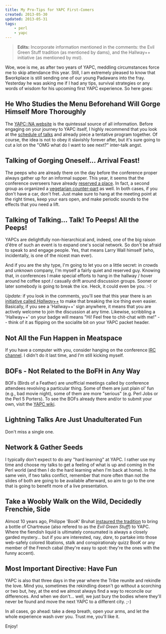 ```yaml
---
title: My Pro-Tips for YAPC First-Comers
created: 2013-05-30
updated: 2013-05-31
tags:
    - perl
    - yapc
---
```


> **Edits:** Incorporate information mentioned in the comments: the Evil Green
> Stuff tradition (as mentioned by dams), and the Hallway++ initiative (as
> mentioned by mst).

Woe, woe is me, as after two years of YAPC, meddling circumstances force me to
skip attendance this year. Still, I am extremely pleased to know that $workplace is still
sending one of our young Padawans into the fray. Yesterday he was asking me if
I had any tips, survival strategies or any words of wisdom for his upcoming
first YAPC experience.  So here goes:

## He Who Studies the Menu Beforehand Will Gorge Himself More Thoroughly

The [YAPC::NA website][YAPC] is the quintessal source of all
information. Before engaging on your journey to YAPC itself, I
highly recommend that you look at the [schedule of talks][schedule] and
already piece a tentative program together. Of course, the idea is not to
obey it slavishly forever after, but it's sure going to cut a lot on the "OMG what do I want to see next?" inter-talk angst.

## Talking of Gorging Oneself... Arrival Feast!

The peeps who are already there on the day before the conference proper always gather up for an informal supper. 
This year, it seems that the conference overseers have already 
[reserved a place][supper]. In fact, a second group as organized a [vegetarian
counter-part][veggie] as well.  In both cases, if you don't have a car, don't
fret. Just make sure to hang at the meeting point at the right times, keep
your ears open, and make periodic sounds to the effects that you need a lift.

## Talking of Talking... Talk! To Peeps! All the Peeps!

YAPCs are delightfully non-hierarchical and, indeed, one of the big raison
d'être of such an event is to expand one's social network. So don't be afraid
to speak to and engage people. Yes, that means Larry Wall himself (who,
incidentally, is one of the nicest man ever). 

And if you are the shy type, I'm going to let you on a little secret: in
crowds and unknown company, I'm myself a fairly quiet and reserved guy.
Knowing that, in conferences I make special efforts to hang in the hallway  /
hover around he coffee spot / casually drift around discussion groups. Sooner
or later somebody is going to break the ice. Heck, it could even be you. :-)

*Update:* if you look in the comments, you'll see that this year there is an
[initiative called *Hallway++*][hallway] to make that breaking the ice thing even easier.
Basically, if you see a 'Hallway++' sign anywhere, it means that you are
actively welcome to join the discussion at any time. Likewise, scribbling a
'Hallway++' on your badge will means "Hi! Feel free to chit-chat with me!" --
think of it as flipping on the socialite bit on your YAPC packet header. 

## Not All the Fun Happen in Meatspace

If you have a computer with you, consider hanging on the conference [IRC
channel][IRC]. I didn't do it last time, and I'm still kicking myself.

## BOFs - Not Related to the BoFH in Any Way

BOFs (Birds of a Feather) are unofficial meetings called by conference
attendees revolving a particular thing. Some of them are just plain ol' fun
(e.g., bad movie night), some of them are more "serious" (e.g. Perl Jobs or
the Perl 5 Porters). To see the BOFs already there and/or to submit your own,
visit the [YAPC wiki][BOF]. 

## Lightning Talks Are Just Unadulterated Fun

Don't miss a single one.

## Network & Gather Seeds

I typically don't expect to do any "hard learning" at YAPC. I rather use my time and choose my talks to get a feeling of what is up and coming in the Perl world (and then I do the hard learning when I'm back at home). In the same vein, if two talks conflict, remember that more often than not the slides of both are going to be available afterward, so aim to go to the one that is going to benefit more of a live presentation.

## Take a Woobly Walk on the Wild, Decidedly Frenchie, Side

Almost 10 years ago, Philippe 'BooK' Bruhat [instaured the
tradition][chartreuse] to bring a bottle of Chartreuse (also refered to as the
*Evil Green Stuff*) to YAPC. Where the fiendish liquid is ultimately consumated is always
a closely garded mystery... but if you are interested, nay, *dare*, to partake into those
web-safely colored libations, stalk and conspirationaly quizz BooK or any member of the French cabal
(they're easy to spot: they're the ones with the funny accent).

## Most Important Directive: Have Fun

YAPC is also that three days in the year where the Tribe reunite and rekindle
the love. Mind you, sometimes the rekindling doesn't go without a scorching or
two but, hey, at the end we almost always find a way to reconcile our
differences. And when we don't... well, we just bury the bodies where they'll
never be found and move the next YAPC to a different city. ;-)

In all cases, go ahead: take a deep breath, open your arms, and let the whole experience wash over you. Trust me, you'll like it.

Enjoy!

[schedule]: http://www.yapcna.org/yn2013/schedule
[YAPC]: http://blog.yapcna.org
[supper]: http://www.yapcna.org/yn2013/event/1385 
[veggie]: http://www.yapcna.org/yn2013/wiki?node=AntiArrivalDinner 
[IRC]: http://www.yapcna.org/yn2013/wiki?node=IRC 
[BOF]: http://www.yapcna.org/yn2013/wiki?node=SuggestedBOFs
[chartreuse]: http://conferences.yapceurope.org/ye2008/wiki?node=Chartreuse%20Night
[hallway]: http://shadow.cat/blog/matt-s-trout/hwppna-2013/
